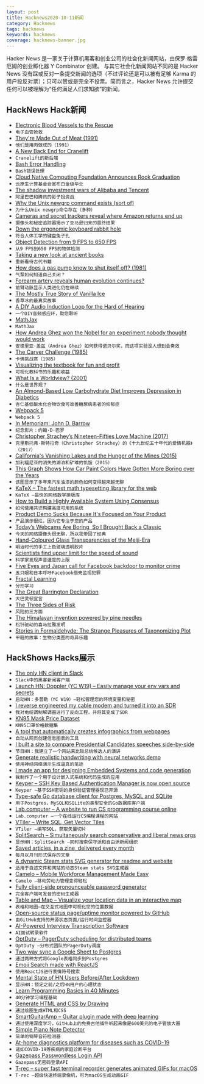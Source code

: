 ```yaml
---
layout: post
title: Hacknews2020-10-11新闻
category: Hacknews
tags: hacknews
keywords: hacknews
coverage: hacknews-banner.jpg
---
```


Hacker News 是一家关于计算机黑客和创业公司的社会化新闻网站，由保罗·格雷厄姆的创业孵化器 Y Combinator 创建。
与其它社会化新闻网站不同的是 Hacker News 没有踩或反对一条提交新闻的选项（不过评论还是可以被有足够 Karma 的用户投反对票）；只可以赞或是完全不投票。简而言之，Hacker News 允许提交任何可以被理解为“任何满足人们求知欲”的新闻。

## HackNews Hack新闻


- [Electronic Blood Vessels to the Rescue](https://spectrum.ieee.org/the-human-os/biomedical/bionics/electronic-bloodvessel)
- `电子血管抢救`
- [They're Made Out of Meat (1991)](https://www.mit.edu/people/dpolicar/writing/prose/text/thinkingMeat.html)
- `他们是用肉做成的（1991）`
- [A New Back End for Cranelift](https://hacks.mozilla.org/2020/10/a-new-backend-for-cranelift-part-1-instruction-selection/)
- `Cranelift的新后端`
- [Bash Error Handling](https://wizardzines.com/comics/bash-errors/)
- `Bash错误处理`
- [Cloud Native Computing Foundation Announces Rook Graduation](https://www.cncf.io/announcements/2020/10/07/cloud-native-computing-foundation-announces-rook-graduation/)
- `云原生计算基金会宣布白金级毕业`
- [The shadow investment wars of Alibaba and Tencent](https://lillianli.substack.com/p/the-shadow-war-between-alibaba-and)
- `阿里巴巴和腾讯的影子投资战`
- [Why the Unix newgrp command exists (sort of)](https://utcc.utoronto.ca/~cks/space/blog/unix/NewgrpCommandWhy)
- `为什么Unix newgrp命令存在（多种）`
- [Cameras and secret trackers reveal where Amazon returns end up](https://www.cbc.ca/news/canada/marketplace-amazon-returns-1.5753714)
- `摄像头和秘密追踪器揭示了亚马逊归来的最终结果`
- [Down the ergonomic keyboard rabbit hole](https://blog.scottlogic.com/2020/10/09/ergo-rabbit-hole.html)
- `符合人体工学的键盘兔子孔`
- [Object Detection from 9 FPS to 650 FPS](https://paulbridger.com/posts/video_analytics_pipeline_tuning/)
- `从9 FPS到650 FPS的物体检测`
- [Taking a new look at ancient books](https://news.mit.edu/2020/stephanie-frampton-ancient-writing-0420)
- `重新看待古代书籍`
- [How does a gas pump know to shut itself off? (1981)](https://www.straightdope.com/21341412/how-does-a-gas-pump-know-to-shut-itself-off)
- `气泵如何知道自己关闭？ `
- [Forearm artery reveals human evolution continues?](https://news.flinders.edu.au/blog/2020/10/08/forearm-artery-reveals-human-evolution-continues/)
- `前臂动脉显示人类进化仍在继续`
- [The Mostly True Story of Vanilla Ice](https://www.theringer.com/music/2020/10/6/21494291/vanilla-ice-to-the-extreme-ice-ice-baby-history-30th-anniversary)
- `香草冰的最真实故事`
- [A DIY Audio Induction Loop for the Hard of Hearing](https://spectrum.ieee.org/geek-life/hands-on/a-diy-audio-induction-loop-for-the-hard-of-hearing)
- `一个DIY音频感应环，助您聆听`
- [MathJax](https://www.mathjax.org)
- `MathJax`
- [How Andrea Ghez won the Nobel for an experiment nobody thought would work](https://www.scientificamerican.com/article/how-andrea-ghez-won-the-nobel-for-an-experiment-nobody-thought-would-work/)
- `安德里亚·盖兹（Andrea Ghez）如何获得诺贝尔奖，而这项实验没人想到会奏效`
- [The Carver Challenge (1985)](https://www.stereophile.com/content/carver-challenge)
- `卡佛挑战赛（1985）`
- [Visualizing the textbook for fun and profit](https://www.lesswrong.com/posts/REnYhKSWRpCxtNkuc/visualizing-the-textbook-for-fun-and-profit)
- `可视化教科书的乐趣和收益`
- [What Is a Worldview? (2001)](https://web.engr.oregonstate.edu/~funkk/Personal/worldview.html)
- `什么是世界观？ `
- [An Almond-Based Low Carbohydrate Diet Improves Depression in Diabetics](https://pubmed.ncbi.nlm.nih.gov/33022991/)
- `杏仁基低碳水化合物饮食可改善糖尿病患者的抑郁症`
- [Webpack 5](https://webpack.js.org/blog/2020-10-10-webpack-5-release/)
- `Webpack 5`
- [In Memoriam: John D. Barrow](https://www.scientificamerican.com/article/in-memoriam-john-d-barrow/)
- `纪念影片：约翰·D·巴罗`
- [Christopher Strachey’s Nineteen-Fifties Love Machine (2017)](https://www.newyorker.com/tech/annals-of-technology/christopher-stracheys-nineteen-fifties-love-machine)
- `克里斯托弗·斯特拉奇（Christopher Strachey）的《十九世纪五十年代的爱情机器》（2017）`
- [California's Vanishing Lakes and the Hunger of the Mines (2015)](https://eccentricculinary.com/californias-vanishing-lakes-and-the-hunger-of-the-mines/)
- `加利福尼亚的消失的湖泊和矿难的饥饿（2015）`
- [This Graph Shows How Car Paint Colors Have Gotten More Boring over the Years](https://www.thedrive.com/news/37001/this-graph-shows-how-car-paint-colors-have-gotten-more-boring-over-the-years)
- `该图显示了多年来汽车油漆的颜色如何变得越来越无聊`
- [KaTeX – The fastest math typesetting library for the web](https://katex.org/)
- `KaTeX –最快的网络数学排版库`
- [How to Build a Highly Available System Using Consensus](http://bwlampson.site/58-Consensus/WebPage.html)
- `如何使用共识构建高度可用的系统`
- [Product Demo Sucks Because It's Focused on Your Product](https://firstround.com/review/Your-Product-Demos-Suck-Because-Theyre-Focused-on-Your-Product/)
- `产品演示很烂，因为它专注于您的产品`
- [Today’s Webcams Are Boring, So I Brought Back a Classic](https://debugger.medium.com/todays-webcams-are-boring-so-i-brought-back-a-classic-291cc7c94c76)
- `今天的网络摄像头很无聊，所以我带回了经典`
- [Hand-Coloured Glass Transparencies of the Meiji-Era](https://publicdomainreview.org/collection/herbert-geddes-life-in-japan)
- `明治时代的手工上色玻璃透明胶片`
- [Scientists find upper limit for the speed of sound](https://phys.org/news/2020-10-scientists-upper-limit.html)
- `科学家发现声音速度的上限`
- [Five Eyes and Japan call for Facebook backdoor to monitor crime](https://asia.nikkei.com/Business/Technology/Five-Eyes-and-Japan-call-for-Facebook-backdoor-to-monitor-crime)
- `五只眼和日本呼吁Facebook借壳监视犯罪`
- [Fractal Learning](https://reisub0.github.io/fractal-learning.html)
- `分形学习`
- [The Great Barrington Declaration](https://gbdeclaration.org/)
- `大巴灵顿宣言`
- [The Three Sides of Risk](https://www.collaborativefund.com/blog/the-three-sides-of-risk/)
- `风险的三方面`
- [The Himalayan invention powered by pine needles](https://www.bbc.com/future/article/20200915-the-himalayan-invention-powered-by-pine-needles)
- `松针驱动的喜马拉雅发明`
- [Stories in Formaldehyde: The Strange Pleasures of Taxonomizing Plot](https://themillions.com/2020/10/stories-in-formaldehyde-the-strange-pleasures-of-taxonomizing-plot.html)
- `甲醛的故事：生物分类图的奇异乐趣`


## HackShows Hacks展示

- [ The only HN client in Slack](https://slack.com/apps/A0187LHV5QC-digest)
- `Slack中的黑客新闻客户端`
- [Launch HN: Doppler (YC W19) – Easily manage your env vars and secrets](item?id=24719722)
- `启动HN：多普勒（YC W19）–轻松管理您的环境变量和秘密`
- [ I reverse engineered my cable modem and turned it into an SDR](https://stdw.github.io/cm-sdr/)
- `我对电缆调制解调器进行了反向工程，并将其变成了SDR`
- [ KN95 Mask Price Dataset](https://maskprice.info/)
- `KN95口罩价格数据集`
- [ A tool that automatically creates infographics from webpages](https://www.turboinfographic.com/)
- `自动从网页创建信息图表的工具`
- [ I built a site to compare Presidential Candidates speeches side-by-side](https://biden-trump-speeches-search.typesense.org/)
- `节目HN：我建立了一个网站来比较总统候选人的演讲`
- [ Generate realistic handwriting with neural networks demo](https://www.calligrapher.ai/)
- `使用神经网络演示生成逼真的笔迹`
- [ I made an app for designing Embedded Systems and code generation](https://www.fsmpro.io)
- `我制作了一个用于设计嵌入式系统和代码生成的应用`
- [ Keyper – SSH Key Based Authentication Manager is now open source](https://keyper.dbsentry.com)
- `Keyper –基于SSH密钥的身份验证管理器现已开源`
- [ Type-safe Go database client for Postgres, MySQL and SQLite](https://github.com/prisma/prisma-client-go)
- `用于Postgres，MySQL和SQLite的类型安全的Go数据库客户端`
- [ Lab.computer – A website to run CS programming course online](https://lab.computer/docs/introduction/getting_started_instructor/)
- `Lab.computer –一个在线运行CS编程课程的网站`
- [ VTiler – Write SQL, Get Vector Tiles](https://www.vtiler.com)
- `VTiler –编写SQL，获取矢量切片`
- [ SplitSearch – Simultaneously search conservative and liberal news orgs](https://splitsearch.netlify.app/)
- `显示HN：SplitSearch –同时搜索保守派和自由派新闻组织`
- [ Saved articles, in a zine, delivered every month](item?id=24725360)
- `每月以月刊形式保存的文章`
- [ A dynamic Steam stats SVG generator for readme and website](https://github.com/Ananto30/steam-stat)
- `适用于自述文件和网站的动态Steam stats SVG生成器`
- [ Camelo – Mobile Workforce Management Made Easy](https://getcamelo.com)
- `Camelo –移动劳动力管理变得轻松`
- [ Fully client-side pronounceable password generator](https://caseyjmorris.github.io/pronounceablePassword/)
- `完全客户端可发音的密码生成器`
- [ Table and Map – Visualize your location data in an interactive map](https://tableandmap.com/)
- `表格和地图–在交互式地图中可视化您的位置数据`
- [ Open-source status page/uptime monitor powered by GitHub](https://upptime.js.org)
- `由GitHub支持的开源状态页面/运行时间监控器`
- [ AI-Powered Interview Transcription Software](https://speechtext.ai/transcription-of-interviews)
- `AI面试转录软件`
- [ OptDuty – PagerDuty scheduling for distributed teams](https://optduty.com/)
- `OptDuty –分布式团队的PagerDuty调度`
- [ Two way sync a Google Sheet to Postgres](https://doc.seekwell.io/syncsheet)
- `通过两种方式将Google表格同步到Postgres`
- [ Emoji Search made with ReactJS](https://braydentw.github.io/react-emoji-search/)
- `使用ReactJS进行表情符号搜索`
- [ Mental State of HN Users Before/After Lockdown](https://www.kaggle.com/kag888/mental-state-of-hn-users-before-after-lockdown)
- `显示HN：锁定之前/之后HN用户的心理状态`
- [ Learn Programming Basics in 40 Minutes](https://nbasic.net/apps/tutorial_learn.html)
- `40分钟学习编程基础`
- [ Generate HTML and CSS by Drawing](https://aspect.app?hacker-news)
- `通过绘图生成HTML和CSS`
- [ SmartGuitarAmp – Guitar plugin made with deep learning](https://github.com/keyth72/SmartGuitarAmp)
- `通过使用深度学习，GitHub上的免费吉他插件听起来像是600美元的电子管放大器`
- [ Simple Piano Note Detector](https://github.com/apankrat/note-detector)
- `简单的钢琴音符检测器`
- [ At-home diagnostics platform for diseases such as COVID-19](https://www.youtube.com/watch?v=JZAVLGRmR8A&feature=youtu.be)
- `诸如COVID-19等疾病的家庭诊断平台`
- [ Gazepass Passwordless Login API](item?id=24741915)
- `Gazepass无密码登录API`
- [ T-rec – super fast terminal recorder generates animated GIFs for macOS](https://github.com/sassman/t-rec-rs)
- `T-rec –超级快速终端录像机，可为macOS生成动画GIF`

